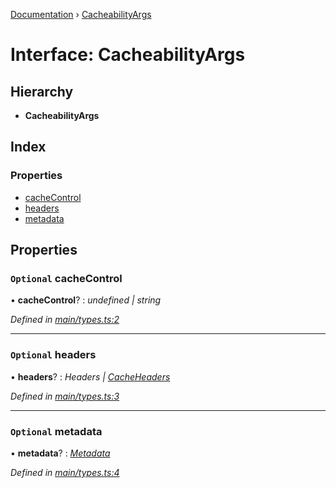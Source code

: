 [Documentation](../README.md) › [CacheabilityArgs](cacheabilityargs.md)

# Interface: CacheabilityArgs

## Hierarchy

* **CacheabilityArgs**

## Index

### Properties

* [cacheControl](cacheabilityargs.md#optional-cachecontrol)
* [headers](cacheabilityargs.md#optional-headers)
* [metadata](cacheabilityargs.md#optional-metadata)

## Properties

### `Optional` cacheControl

• **cacheControl**? : *undefined | string*

*Defined in [main/types.ts:2](https://github.com/bad-batch/cacheability/blob/e311345/src/main/types.ts#L2)*

___

### `Optional` headers

• **headers**? : *Headers | [CacheHeaders](cacheheaders.md)*

*Defined in [main/types.ts:3](https://github.com/bad-batch/cacheability/blob/e311345/src/main/types.ts#L3)*

___

### `Optional` metadata

• **metadata**? : *[Metadata](metadata.md)*

*Defined in [main/types.ts:4](https://github.com/bad-batch/cacheability/blob/e311345/src/main/types.ts#L4)*
